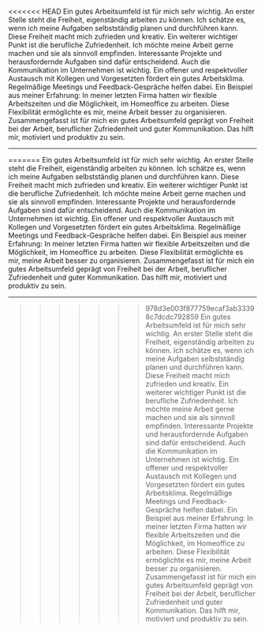 <<<<<<< HEAD
Ein gutes Arbeitsumfeld ist für mich sehr wichtig. An erster Stelle steht die Freiheit, eigenständig arbeiten zu können. Ich schätze es, wenn ich meine Aufgaben selbstständig planen und durchführen kann. Diese Freiheit macht mich zufrieden und kreativ.
Ein weiterer wichtiger Punkt ist die berufliche Zufriedenheit. Ich möchte meine Arbeit gerne machen und sie als sinnvoll empfinden. Interessante Projekte und herausfordernde Aufgaben sind dafür entscheidend.
Auch die Kommunikation im Unternehmen ist wichtig. Ein offener und respektvoller Austausch mit Kollegen und Vorgesetzten fördert ein gutes Arbeitsklima. Regelmäßige Meetings und Feedback-Gespräche helfen dabei.
Ein Beispiel aus meiner Erfahrung: In meiner letzten Firma hatten wir flexible Arbeitszeiten und die Möglichkeit, im Homeoffice zu arbeiten. Diese Flexibilität ermöglichte es mir, meine Arbeit besser zu organisieren.
Zusammengefasst ist für mich ein gutes Arbeitsumfeld geprägt von Freiheit bei der Arbeit, beruflicher Zufriedenheit und guter Kommunikation. Das hilft mir, motiviert und produktiv zu sein.


------
=======
Ein gutes Arbeitsumfeld ist für mich sehr wichtig. An erster Stelle steht die Freiheit, eigenständig arbeiten zu können. Ich schätze es, wenn ich meine Aufgaben selbstständig planen und durchführen kann. Diese Freiheit macht mich zufrieden und kreativ.
Ein weiterer wichtiger Punkt ist die berufliche Zufriedenheit. Ich möchte meine Arbeit gerne machen und sie als sinnvoll empfinden. Interessante Projekte und herausfordernde Aufgaben sind dafür entscheidend.
Auch die Kommunikation im Unternehmen ist wichtig. Ein offener und respektvoller Austausch mit Kollegen und Vorgesetzten fördert ein gutes Arbeitsklima. Regelmäßige Meetings und Feedback-Gespräche helfen dabei.
Ein Beispiel aus meiner Erfahrung: In meiner letzten Firma hatten wir flexible Arbeitszeiten und die Möglichkeit, im Homeoffice zu arbeiten. Diese Flexibilität ermöglichte es mir, meine Arbeit besser zu organisieren.
Zusammengefasst ist für mich ein gutes Arbeitsumfeld geprägt von Freiheit bei der Arbeit, beruflicher Zufriedenheit und guter Kommunikation. Das hilft mir, motiviert und produktiv zu sein.


------
>>>>>>> 978d3e003f877759ecaf3ab33398c7dcdc792859
Ein gutes Arbeitsumfeld ist für mich sehr wichtig.<break time="2.0s" /> 
  An erster Stelle steht die Freiheit, eigenständig arbeiten zu können.<break time="2.0s" /> 
  Ich schätze es, wenn ich meine Aufgaben selbstständig planen und durchführen kann.<break time="2.0s" /> 
  Diese Freiheit macht mich zufrieden und kreativ.<break time="2.0s" /> 
Ein weiterer wichtiger Punkt ist die berufliche Zufriedenheit.<break time="2.0s" /> 
  Ich möchte meine Arbeit gerne machen und sie als sinnvoll empfinden.<break time="2.0s" /> 
  Interessante Projekte und herausfordernde Aufgaben sind dafür entscheidend.<break time="2.0s" /> 
Auch die Kommunikation im Unternehmen ist wichtig.<break time="2.0s" /> 
  Ein offener und respektvoller Austausch mit Kollegen und Vorgesetzten fördert ein gutes Arbeitsklima.<break time="2.0s" /> 
  Regelmäßige Meetings und Feedback-Gespräche helfen dabei.<break time="2.0s" /> 
Ein Beispiel aus meiner Erfahrung: In meiner letzten Firma hatten wir flexible Arbeitszeiten und die Möglichkeit, im Homeoffice zu arbeiten.<break time="2.0s" /> 
  Diese Flexibilität ermöglichte es mir, meine Arbeit besser zu organisieren.<break time="2.0s" /> 
Zusammengefasst ist für mich ein gutes Arbeitsumfeld geprägt von Freiheit bei der Arbeit, beruflicher Zufriedenheit und guter Kommunikation.<break time="2.0s" /> 
  Das hilft mir, motiviert und produktiv zu sein.
